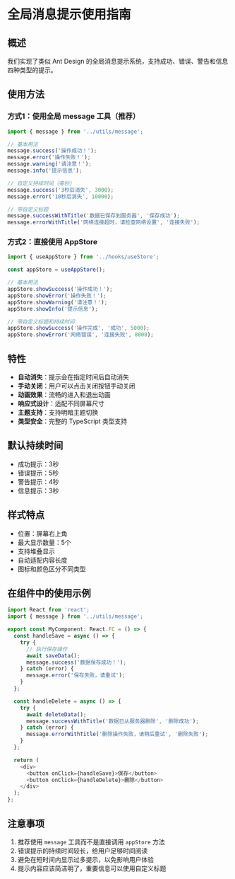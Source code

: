 # 全局消息提示使用指南

## 概述

我们实现了类似 Ant Design 的全局消息提示系统，支持成功、错误、警告和信息四种类型的提示。

## 使用方法

### 方式1：使用全局 message 工具（推荐）

```typescript
import { message } from '../utils/message';

// 基本用法
message.success('操作成功！');
message.error('操作失败！');
message.warning('请注意！');
message.info('提示信息');

// 自定义持续时间（毫秒）
message.success('3秒后消失', 3000);
message.error('10秒后消失', 10000);

// 带自定义标题
message.successWithTitle('数据已保存到服务器', '保存成功');
message.errorWithTitle('网络连接超时，请检查网络设置', '连接失败');
```

### 方式2：直接使用 AppStore

```typescript
import { useAppStore } from '../hooks/useStore';

const appStore = useAppStore();

// 基本用法
appStore.showSuccess('操作成功！');
appStore.showError('操作失败！');
appStore.showWarning('请注意！');
appStore.showInfo('提示信息');

// 带自定义标题和持续时间
appStore.showSuccess('操作完成', '成功', 5000);
appStore.showError('网络错误', '连接失败', 8000);
```

## 特性

- **自动消失**：提示会在指定时间后自动消失
- **手动关闭**：用户可以点击关闭按钮手动关闭
- **动画效果**：流畅的进入和退出动画
- **响应式设计**：适配不同屏幕尺寸
- **主题支持**：支持明暗主题切换
- **类型安全**：完整的 TypeScript 类型支持

## 默认持续时间

- 成功提示：3秒
- 错误提示：5秒
- 警告提示：4秒
- 信息提示：3秒

## 样式特点

- 位置：屏幕右上角
- 最大显示数量：5个
- 支持堆叠显示
- 自动适配内容长度
- 图标和颜色区分不同类型

## 在组件中的使用示例

```typescript
import React from 'react';
import { message } from '../utils/message';

export const MyComponent: React.FC = () => {
  const handleSave = async () => {
    try {
      // 执行保存操作
      await saveData();
      message.success('数据保存成功！');
    } catch (error) {
      message.error('保存失败，请重试');
    }
  };

  const handleDelete = async () => {
    try {
      await deleteData();
      message.successWithTitle('数据已从服务器删除', '删除成功');
    } catch (error) {
      message.errorWithTitle('删除操作失败，请稍后重试', '删除失败');
    }
  };

  return (
    <div>
      <button onClick={handleSave}>保存</button>
      <button onClick={handleDelete}>删除</button>
    </div>
  );
};
```

## 注意事项

1. 推荐使用 `message` 工具而不是直接调用 `appStore` 方法
2. 错误提示的持续时间较长，给用户足够时间阅读
3. 避免在短时间内显示过多提示，以免影响用户体验
4. 提示内容应该简洁明了，重要信息可以使用自定义标题